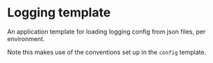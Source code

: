 # Logging template

An application template for loading logging config from json files, per 
environment.

Note this makes use of the conventions set up in the `config` template.
